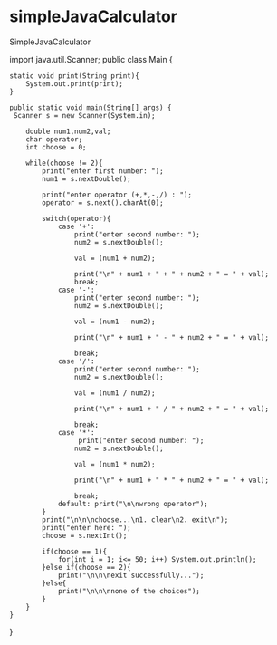 # simpleJavaCalculator
SimpleJavaCalculator

import java.util.Scanner;
public class Main {
    
    static void print(String print){
        System.out.print(print);
    }
    
    public static void main(String[] args) {
     Scanner s = new Scanner(System.in);
        
        double num1,num2,val;
        char operator;
        int choose = 0;
        
        while(choose != 2){
            print("enter first number: ");
            num1 = s.nextDouble();
            
            print("enter operator (+,*,-,/) : ");
            operator = s.next().charAt(0);
            
            switch(operator){
                case '+':
                    print("enter second number: ");
                    num2 = s.nextDouble();
                    
                    val = (num1 + num2);
                    
                    print("\n" + num1 + " + " + num2 + " = " + val);
                    break;
                case '-':
                    print("enter second number: ");
                    num2 = s.nextDouble();
                    
                    val = (num1 - num2);
                    
                    print("\n" + num1 + " - " + num2 + " = " + val);
               
                    break;
                case '/':
                    print("enter second number: ");
                    num2 = s.nextDouble();
                    
                    val = (num1 / num2);
                    
                    print("\n" + num1 + " / " + num2 + " = " + val);
               
                    break;
                case '*':
                     print("enter second number: ");
                    num2 = s.nextDouble();
                    
                    val = (num1 * num2);
                    
                    print("\n" + num1 + " * " + num2 + " = " + val);
              
                    break;
                default: print("\n\nwrong operator");
            }
            print("\n\n\nchoose...\n1. clear\n2. exit\n");
            print("enter here: ");
            choose = s.nextInt();
            
            if(choose == 1){
                for(int i = 1; i<= 50; i++) System.out.println();
            }else if(choose == 2){
                print("\n\n\nexit successfully...");
            }else{
                print("\n\n\nnone of the choices");
            }
        }
    }
    
    
}
